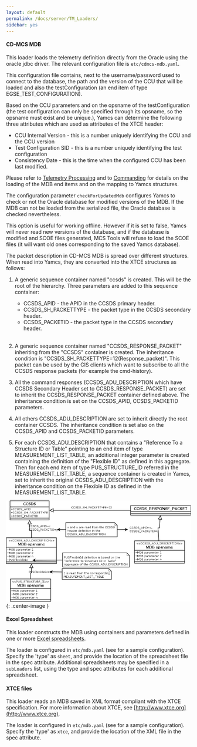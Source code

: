 ```yaml
---
layout: default
permalink: /docs/server/TM_Loaders/
sidebar: yes
---
```


#### CD-MCS MDB

This loader loads the telemetry definition directly from the Oracle using the oracle jdbc driver. The relevant configuration file is `etc/cdmcs-mdb.yaml`. 

This configuration file contains, next to the username/password used to connect to the database, the path and the version of the CCU that will be loaded and also the testConfiguration (an end item of type EGSE_TEST_CONFIGURATION).

Based on the CCU parameters and on the opsname of the testConfiguration (the test configuration can only be specified through its opsname, so the opsname must exist and be unique.), Yamcs can determine the following three attributes which are used as attributes of the XTCE header:

* CCU Internal Version - this is a number uniquely identifying the CCU and the CCU version
* Test Configuration SID - this is a number uniquely identifying the test configuration
* Consistency Date - this is the time when the configured CCU has been last modified.

Please refer to [Telemetry Processing](/docs/server/Telemetry_Processing/) and to [Commanding](/docs/server/Commanding) for details on the loading of the MDB end items and on the mapping to Yamcs structures.

The configuration parameter `checkForUpdatedMdb` configures Yamcs to check or not the Oracle database for modified versions of the MDB. If the MDB can not be loaded from the serialized file, the Oracle database is checked nevertheless.

This option is useful for working offline. However if it is set to false, Yamcs will never read new versions of the database, and if the database is modified and SCOE files generated, MCS Tools will refuse to load the SCOE files (it will want old ones corresponding to the saved Yamcs database).

The packet description in CD-MCS MDB is spread over different structures. When read into Yamcs, they are converted into the XTCE structures as follows:

1. A generic sequence container named "ccsds" is created. This will be the root of the hierarchy. Three parameters are added to this sequence container:

    * CCSDS_APID - the APID in the CCSDS primary header.
    * CCSDS_SH_PACKETTYPE - the packet type in the CCSDS secondary header.
    * CCSDS_PACKETID - the packet type in the CCSDS secondary header.
    <br>

1. A generic sequence container named "CCSDS_RESPONSE_PACKET" inheriting from the "CCSDS" container is created. The inheritance condition is "CCSDS_SH_PACKETTYPE=12(Response_packet)". This packet can be used by the CIS clients which want to subscribe to all the CCSDS response packets (for example the cmd-history).

1. All the command responses (CCSDS_ADU_DESCRIPTION which have CCSDS Secondary Header set to CCSDS_RESPONSE_PACKET) are set to inherit the CCSDS_RESPONSE_PACKET container defined above. The inheritance condition is set on the CCSDS_APID, CCSDS_PACKETID parameters.

1. All others CCSDS_ADU_DESCRIPTION are set to inherit directly the root container CCSDS. The inheritance condition is set also on the CCSDS_APID and CCSDS_PACKETID parameters.

1. For each CCSDS_ADU_DESCRIPTION that contains a "Reference To a Structure ID or Table" pointing to an end item of type MEASUREMENT_LIST_TABLE, an additional integer parameter is created containing the definition of the "Flexible ID" as defined in this aggregate. Then for each end item of type PUS_STRUCTURE_ID referred in the MEASUREMENT_LIST_TABLE, a sequence container is created in Yamcs, set to inherit the original CCSDS_ADU_DESCRIPTION with the inheritance condition on the Flexible ID as defined in the MEASUREMENT_LIST_TABLE.

![Creation of the sequence containers from the CD-MCS MDB](/assets/server/MDBSequenceContainerCreation.png){: .center-image }

#### Excel Spreadsheet
This loader constructs the MDB using containers and parameters defined in one or more [Excel spreadsheets](/docs/server/Excel_Specification/).

The loader is configured in `etc/mdb.yaml` (see <xref linkend="mdb.yaml"></xref> for a sample configuration). Specify the 'type' as `sheet`, and provide the location of the spreadsheet file in the spec attribute. Additional spreadsheets may be specified in a `subLoaders` list, using the type and spec attributes for each additional spreadsheet.

#### XTCE files
This loader reads an MDB saved in XML format compliant with the XTCE specification. For more information about XTCE, see [http://www.xtce.org](http://www.xtce.org).

The loader is configured in `etc/mdb.yaml` (see <xref linkend="mdb.yaml"></xref> for a sample configuration). Specify the 'type' as `xtce`, and provide the location of the XML file in the spec attribute.
